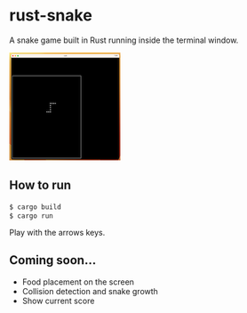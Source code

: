 # rust-snake
A snake game built in Rust running inside the terminal window.

![alt text](https://github.com/miguelpais/rust-snake/blob/main/screen.png)

## How to run

```terminal
$ cargo build
$ cargo run
```

Play with the arrows keys.

## Coming soon...

- Food placement on the screen
- Collision detection and snake growth
- Show current score 
